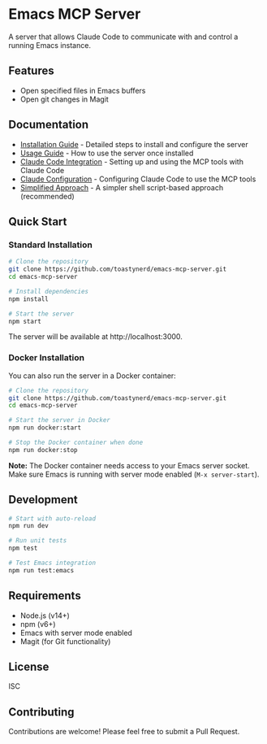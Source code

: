 # Emacs MCP Server

A server that allows Claude Code to communicate with and control a running Emacs instance.

## Features

- Open specified files in Emacs buffers
- Open git changes in Magit

## Documentation

- [Installation Guide](docs/INSTALLATION.md) - Detailed steps to install and configure the server
- [Usage Guide](docs/USAGE.md) - How to use the server once installed
- [Claude Code Integration](docs/CLAUDE_INTEGRATION.md) - Setting up and using the MCP tools with Claude Code
- [Claude Configuration](docs/CLAUDE_CONFIG.md) - Configuring Claude Code to use the MCP tools
- [Simplified Approach](SIMPLIFIED_APPROACH.md) - A simpler shell script-based approach (recommended)

## Quick Start

### Standard Installation

```bash
# Clone the repository
git clone https://github.com/toastynerd/emacs-mcp-server.git
cd emacs-mcp-server

# Install dependencies
npm install

# Start the server
npm start
```

The server will be available at http://localhost:3000.

### Docker Installation

You can also run the server in a Docker container:

```bash
# Clone the repository
git clone https://github.com/toastynerd/emacs-mcp-server.git
cd emacs-mcp-server

# Start the server in Docker
npm run docker:start

# Stop the Docker container when done
npm run docker:stop
```

**Note:** The Docker container needs access to your Emacs server socket. Make sure Emacs is running with server mode enabled (`M-x server-start`).

## Development

```bash
# Start with auto-reload
npm run dev

# Run unit tests
npm test

# Test Emacs integration
npm run test:emacs
```

## Requirements

- Node.js (v14+)
- npm (v6+)
- Emacs with server mode enabled
- Magit (for Git functionality)

## License

ISC

## Contributing

Contributions are welcome! Please feel free to submit a Pull Request.